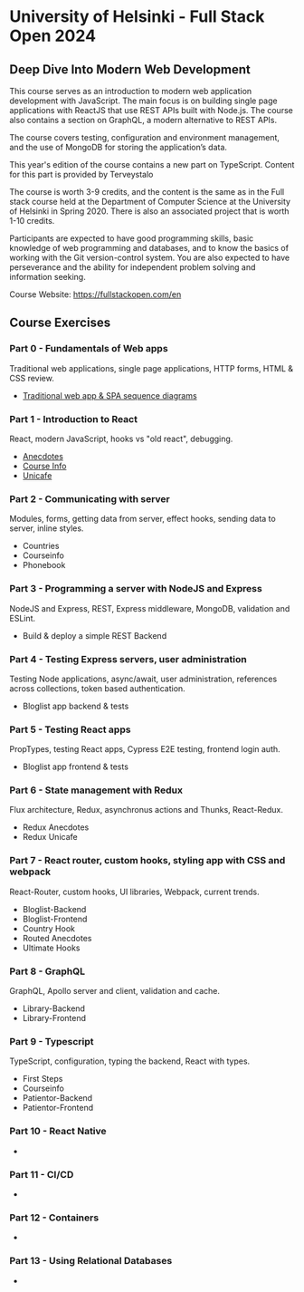 # University of Helsinki - Full Stack Open 2024

## Deep Dive Into Modern Web Development

This course serves as an introduction to modern web application development with JavaScript. The main focus is on building single page applications with ReactJS that use REST APIs built with Node.js. The course also contains a section on GraphQL, a modern alternative to REST APIs.

The course covers testing, configuration and environment management, and the use of MongoDB for storing the application’s data.

This year's edition of the course contains a new part on TypeScript. Content for this part is provided by Terveystalo

The course is worth 3-9 credits, and the content is the same as in the Full stack course held at the Department of Computer Science at the University of Helsinki in Spring 2020. There is also an associated project that is worth 1-10 credits.

Participants are expected to have good programming skills, basic knowledge of web programming and databases, and to know the basics of working with the Git version-control system. You are also expected to have perseverance and the ability for independent problem solving and information seeking.

Course Website: https://fullstackopen.com/en

## Course Exercises
### Part 0 - Fundamentals of Web apps
Traditional web applications, single page applications, HTTP forms, HTML & CSS review.
- [Traditional web app & SPA sequence diagrams](https://github.com/Marley-Semende/fullstack-open-HelsinkiU/tree/main/part0)

### Part 1 - Introduction to React
React, modern JavaScript, hooks vs "old react", debugging.

- [Anecdotes](https://github.com/Marley-Semende/fullstack-open-HelsinkiU/tree/main/part1/anecdotes)
- [Course Info](https://github.com/Marley-Semende/fullstack-open-HelsinkiU/tree/main/part1/courseinfo)
- [Unicafe](https://github.com/Marley-Semende/fullstack-open-HelsinkiU/tree/main/part1/unicafe)

### Part 2 - Communicating with server
Modules, forms, getting data from server, effect hooks, sending data to server, inline styles.

- Countries
- Courseinfo
- Phonebook

### Part 3 - Programming a server with NodeJS and Express
NodeJS and Express, REST, Express middleware, MongoDB, validation and ESLint.

- Build & deploy a simple REST Backend

### Part 4 - Testing Express servers, user administration
Testing Node applications, async/await, user administration, references across collections, token based authentication.

- Bloglist app backend & tests

### Part 5 - Testing React apps
PropTypes, testing React apps, Cypress E2E testing, frontend login auth.

- Bloglist app frontend & tests

### Part 6 - State management with Redux
Flux architecture, Redux, asynchronus actions and Thunks, React-Redux.

- Redux Anecdotes
- Redux Unicafe

### Part 7 - React router, custom hooks, styling app with CSS and webpack
React-Router, custom hooks, UI libraries, Webpack, current trends.

- Bloglist-Backend
- Bloglist-Frontend
- Country Hook
- Routed Anecdotes
- Ultimate Hooks

### Part 8 - GraphQL
GraphQL, Apollo server and client, validation and cache.

- Library-Backend
- Library-Frontend

### Part 9 - Typescript
TypeScript, configuration, typing the backend, React with types.

- First Steps
- Courseinfo
- Patientor-Backend
- Patientor-Frontend

### Part 10 - React Native
- 

### Part 11 - CI/CD
- 

### Part 12 - Containers
-

### Part 13 - Using Relational Databases
-




